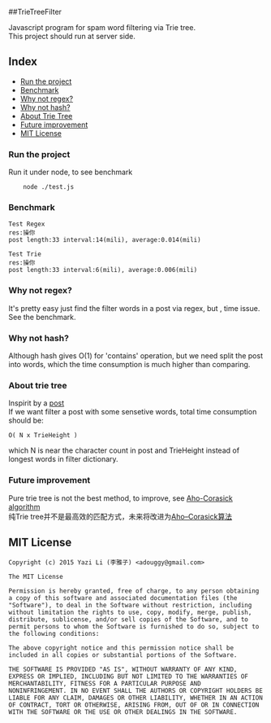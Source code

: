 ##TrieTreeFilter

Javascript program for spam word filtering via Trie tree.  
This project should run at server side.

## Index

- [Run the project](#run-the-project)
- [Benchmark](#benchmark)
- [Why not regex?](#why-not-regex)
- [Why not hash?](#why-not-hash)
- [About Trie Tree](#about-trie-tree)
- [Future improvement](#future-improvement)
- [MIT License](#mit-license)

### Run the project
Run it under node, to see benchmark
```shell  
	node ./test.js
```

### Benchmark
```
Test Regex
res:操你
post length:33 interval:14(mili), average:0.014(mili)

Test Trie
res:操你
post length:33 interval:6(mili), average:0.006(mili)
```

### Why not regex?
It's pretty easy just find the filter words in a post via regex, but , time issue.  
See the benchmark.

### Why not hash?
Although hash gives O(1) for 'contains' operation, but we need split the post into words, which the time consumption is much higher than comparing.

### About trie tree
Inspirit by a [post](http://notdennisbyrne.blogspot.com/2008/12/javascript-trie-implementation.html)  
If we want filter a post with some sensetive words, total time consumption should be:  
```
O( N x TrieHeight )
```
which N is near the character count in post and TrieHeight instead of longest words in filter dictionary.  

### Future improvement
Pure trie tree is not the best method, to improve, see [Aho-Corasick algorithm](https://en.wikipedia.org/wiki/Aho%E2%80%93Corasick_algorithm)  
纯Trie tree并不是最高效的匹配方式，未来将改进为[Aho–Corasick算法](https://en.wikipedia.org/wiki/Aho%E2%80%93Corasick_algorithm)


## MIT License

```
Copyright (c) 2015 Yazi Li (李雅子) <adouggy@gmail.com>

The MIT License

Permission is hereby granted, free of charge, to any person obtaining
a copy of this software and associated documentation files (the
"Software"), to deal in the Software without restriction, including
without limitation the rights to use, copy, modify, merge, publish,
distribute, sublicense, and/or sell copies of the Software, and to
permit persons to whom the Software is furnished to do so, subject to
the following conditions:

The above copyright notice and this permission notice shall be
included in all copies or substantial portions of the Software.

THE SOFTWARE IS PROVIDED "AS IS", WITHOUT WARRANTY OF ANY KIND,
EXPRESS OR IMPLIED, INCLUDING BUT NOT LIMITED TO THE WARRANTIES OF
MERCHANTABILITY, FITNESS FOR A PARTICULAR PURPOSE AND
NONINFRINGEMENT. IN NO EVENT SHALL THE AUTHORS OR COPYRIGHT HOLDERS BE
LIABLE FOR ANY CLAIM, DAMAGES OR OTHER LIABILITY, WHETHER IN AN ACTION
OF CONTRACT, TORT OR OTHERWISE, ARISING FROM, OUT OF OR IN CONNECTION
WITH THE SOFTWARE OR THE USE OR OTHER DEALINGS IN THE SOFTWARE.
```